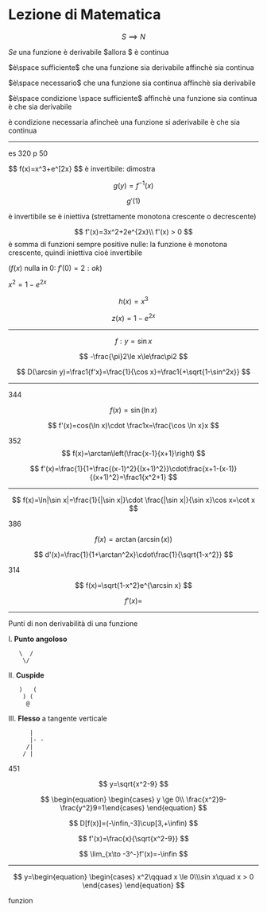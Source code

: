 # Lezione di Matematica

$$
S \implies N
$$

$Se$ una funzione è derivabile $allora $ è continua

$è\space sufficiente$ che una funzione sia derivabile affinchè sia continua

$è\space necessario$ che una funzione sia continua affinchè sia derivabile


$è\space condizione \space sufficiente$ affinchè una funzione sia continua è che sia derivabile

è condizione necessaria afincheè una funzione si aderivabile è che sia continua


---


es 320 p 50

$$
f(x)=x^3+e^[2x}
$$
è invertibile: dimostra

$$
g(y)=f^{-1}(x)
$$

$$
g'(1)
$$


è invertibile se è iniettiva (strettamente monotona crescente o decrescente)

$$
f'(x)=3x^2+2e^{2x}\\
f'(x) > 0
$$ è somma di funzioni sempre positive  nulle: la funzione è monotona crescente, quindi iniettiva cioè invertibile

($f(x)$ nulla in 0: $f'(0)=2: ok$)

$x^2=1-e^{2x}$


$$
h(x)=x^3
$$

$$
z(x)=1-e^{2x}
$$


-----


$$
f:y=\sin x
$$


$$
-\frac{\pi}2\le x\le\frac\pi2
$$

$$
D(\arcsin y)=\frac1{f'x}=\frac{1}{\cos x}=\frac1{+\sqrt{1-\sin^2x}}
$$

---
344


$$
f(x)=\sin(\ln x)
$$

$$
f'(x)=cos(\ln x)\cdot \frac1x=\frac{\cos \ln x}x
$$


352 
$$
f(x)=\arctan\left(\frac{x-1}{x+1}\right)
$$

$$
f'(x)=\frac{1}{1+\frac{(x-1)^2}{(x+1)^2}}\cdot\frac{x+1-(x-1)}{(x+1)^2}=\frac1{x^2+1}
$$

---


$$
f(x)=\ln|\sin x|=\frac{1}{|\sin x|}\cdot \frac{|\sin x|}{\sin x}\cos x=\cot x
$$

386


$$
f(x)=\arctan(\arcsin(x))
$$


$$
d'(x)=\frac{1}{1+\arctan^2x}\cdot\frac{1}{\sqrt{1-x^2}}
$$


314

$$
f(x)=\sqrt{1-x^2}e^{\arcsin x}
$$


$$
f'(x)=
$$

----

Punti di non derivabilità di una funzione

I. **Punto angoloso**

       \  /
        \/
II. **Cuspide**
		
	   )   (
		) (
		 @

III. **Flesso** a tangente verticale

          |
          |- -
         /|
		/ |



451


$$
y=\sqrt{x^2-9}
$$

$$
\begin{equation} \begin{cases} y \ge 0\\
\frac{x^2}9-\frac{y^2}9=1\end{cases} \end{equation}
$$


$$
D[f(x)]=(-\infin,-3]\cup[3,+\infin)
$$


$$
f'(x)=\frac{x}{\sqrt{x^2-9}}
$$


$$
\lim_{x\to -3^-}f'(x)=-\infin
$$

---


$$
y=\begin{equation} \begin{cases} x^2\qquad x \le 0\\\sin x\quad x > 0 \end{cases} \end{equation}
$$

funzion
<!--stackedit_data:
eyJoaXN0b3J5IjpbNDMzODUzMDIwLC0yNDg1MTU2OSwtNTg0MT
IzMDk0LDEwNTMxMTg5MDEsLTc2NzMzNDM3MywzMzU5NDc5MDQs
LTIwMzA5MTUwMzIsMTM0MDI4OTk5NywxMjI2NzY4MTg2XX0=
-->